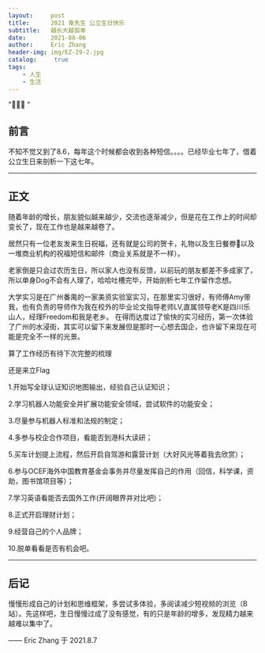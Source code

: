 ```yaml
---
layout:     post
title:      2021 章先生 公立生日快乐
subtitle:   越长大越孤单
date:       2021-08-06
author:     Eric Zhang
header-img: img/EZ-29-2.jpg
catalog: 	 true
tags:
    - 人生
    - 生活
---
```

"🙉🙉🙉 ”


## 前言

不知不觉又到了8.6，每年这个时候都会收到各种短信。。。。已经毕业七年了，借着公立生日来剖析一下这七年。

---


## 正文

随着年龄的增长，朋友貌似越来越少，交流也逐渐减少，但是花在工作上的时间却变长了，现在工作也是越来越卷了。

居然只有一位老友发来生日祝福，还有就是公司的贺卡，礼物以及生日餐劵🙉以及一堆商业机构的祝福短信和邮件（商业关系就是不一样）。

老家倒是只会过农历生日，所以家人也没有反馈，以前玩的朋友都差不多成家了，所以单身Dog不会有人理了，哈哈吐槽完毕，开始剖析七年工作留作念想。

大学实习是在广州番禺的一家美资实验室实习，在那里实习很好，有师傅Amy带我，也有负责的导师作为我在校外的毕业论文指导老师LV,直属领导老K是四川乐山人，经理Freedom和我是老乡。
在得而达度过了愉快的实习经历，第一次体验了广州的水浸街，其实可以留下来发展但是那时一心想去国企，也许留下来现在可能是完全不一样的光景。

算了工作经历有待下次完整的梳理

还是来立Flag

1.开始写全球认证知识地图输出，经验自己认证知识；

2.学习机器人功能安全并扩展功能安全领域，尝试软件的功能安全；

3.尽量参与机器人标准和法规的制定；

4.多参与校企合作项目，看能否到港科大读研；

5.买车计划提上流程，然后开启自驾游和露营计划（大好风光等着我去欣赏）；

6.参与OCEF海外中国教育基金会事务并尽量发挥自己的作用（回信，科学课，资助，图书馆项目等）；

7.学习英语看能否去国外工作(开阔眼界并对比吧)；

8.正式开启理财计划；

9.经营自己的个人品牌；

10.脱单看看是否有机会吧。

---


## 后记

慢慢形成自己的计划和思维框架，多尝试多体验，多阅读减少短视频的浏览（B站）。先这样吧，生日慢慢过成了没有感觉，有的只是年龄的增多，发现精力越来越难以集中了。

—— Eric Zhang 于 2021.8.7
